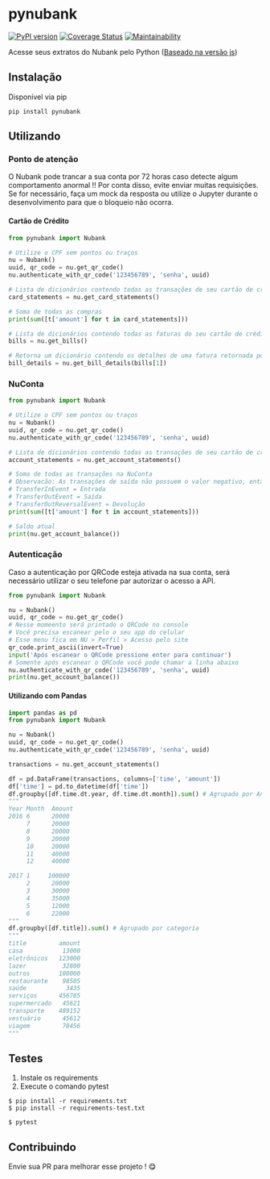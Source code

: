 # pynubank
[![PyPI version](https://badge.fury.io/py/pynubank.svg)](https://badge.fury.io/py/pynubank)
[![Coverage Status](https://coveralls.io/repos/github/andreroggeri/pynubank/badge.svg?branch=master)](https://coveralls.io/github/andreroggeri/pynubank?branch=master)
[![Maintainability](https://api.codeclimate.com/v1/badges/e550387e85d315a212af/maintainability)](https://codeclimate.com/github/andreroggeri/pynubank/maintainability)

Acesse seus extratos do Nubank pelo Python ([Baseado na versão js](https://github.com/Astrocoders/nubank-api))

## Instalação
Disponível via pip

`pip install pynubank`

## Utilizando

### Ponto de atenção
O Nubank pode trancar a sua conta por 72 horas caso detecte algum comportamento anormal !!
Por conta disso, evite enviar muitas requisições. Se for necessário, faça um mock da resposta ou utilize o Jupyter durante o desenvolvimento para que o bloqueio não ocorra.

#### Cartão de Crédito
```python
from pynubank import Nubank

# Utilize o CPF sem pontos ou traços
nu = Nubank()
uuid, qr_code = nu.get_qr_code()
nu.authenticate_with_qr_code('123456789', 'senha', uuid)

# Lista de dicionários contendo todas as transações de seu cartão de crédito
card_statements = nu.get_card_statements()

# Soma de todas as compras
print(sum([t['amount'] for t in card_statements]))

# Lista de dicionários contendo todas as faturas do seu cartão de crédito
bills = nu.get_bills()

# Retorna um dicionário contendo os detalhes de uma fatura retornada por get_bills()
bill_details = nu.get_bill_details(bills[1])
```

### NuConta
```python
from pynubank import Nubank

# Utilize o CPF sem pontos ou traços
nu = Nubank()
uuid, qr_code = nu.get_qr_code()
nu.authenticate_with_qr_code('123456789', 'senha', uuid)

# Lista de dicionários contendo todas as transações de seu cartão de crédito
account_statements = nu.get_account_statements()

# Soma de todas as transações na NuConta
# Observacão: As transações de saída não possuem o valor negativo, então deve-se olhar a propriedade "__typename".
# TransferInEvent = Entrada
# TransferOutEvent = Saída
# TransferOutReversalEvent = Devolução
print(sum([t['amount'] for t in account_statements]))

# Saldo atual
print(nu.get_account_balance())
```
### Autenticação
Caso a autenticação por QRCode esteja ativada na sua conta, será necessário utilizar o seu telefone par autorizar o acesso a API.

```python
from pynubank import Nubank

nu = Nubank()
uuid, qr_code = nu.get_qr_code()
# Nesse momeento será printado o QRCode no console
# Você precisa escanear pelo o seu app do celular
# Esse menu fica em NU > Perfil > Acesso pelo site
qr_code.print_ascii(invert=True)
input('Após escanear o QRCode pressione enter para continuar')
# Somente após escanear o QRCode você pode chamar a linha abaixo
nu.authenticate_with_qr_code('123456789', 'senha', uuid)
print(nu.get_account_balance())
```

#### Utilizando com Pandas
```python
import pandas as pd
from pynubank import Nubank

nu = Nubank()
uuid, qr_code = nu.get_qr_code()
nu.authenticate_with_qr_code('123456789', 'senha', uuid)

transactions = nu.get_account_statements()

df = pd.DataFrame(transactions, columns=['time', 'amount'])
df['time'] = pd.to_datetime(df['time'])
df.groupby([df.time.dt.year, df.time.dt.month]).sum() # Agrupado por Ano/Mês
"""
Year Month  Amount
2016 6      20000
     7      20000
     8      20000
     9      20000
     10     20000
     11     40000
     12     40000

2017 1     100000
     2      20000
     3      30000
     4      35000
     5      12000
     6      22000
"""
df.groupby([df.title]).sum() # Agrupado por categoria
"""
title         amount
casa           13000
eletrônicos   123000
lazer          32800
outros        100000
restaurante    98505
saúde           3435
serviços      456785
supermercado   45621
transporte    489152
vestuário      45612
viagem         78456
"""
```

## Testes
1. Instale os requirements
1. Execute o comando pytest

```
$ pip install -r requirements.txt
$ pip install -r requirements-test.txt

$ pytest
```


## Contribuindo

Envie sua PR para melhorar esse projeto ! 😋
